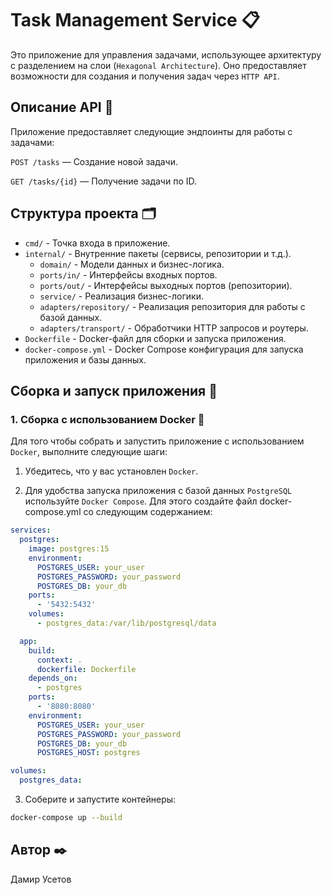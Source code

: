# Task Management Service 📋

Это приложение для управления задачами, использующее архитектуру с разделением на слои (`Hexagonal Architecture`). Оно предоставляет возможности для создания и получения задач через `HTTP API`.

## Описание API 📃

Приложение предоставляет следующие эндпоинты для работы с задачами:

`POST /tasks` — Создание новой задачи.

`GET /tasks/{id}` — Получение задачи по ID.

## Структура проекта 🗂️

- `cmd/` - Точка входа в приложение.
- `internal/` - Внутренние пакеты (сервисы, репозитории и т.д.).
  - `domain/` - Модели данных и бизнес-логика.
  - `ports/in/` - Интерфейсы входных портов.
  - `ports/out/` - Интерфейсы выходных портов (репозитории).
  - `service/` - Реализация бизнес-логики.
  - `adapters/repository/` - Реализация репозитория для работы с базой данных.
  - `adapters/transport/` - Обработчики HTTP запросов и роутеры.
- `Dockerfile` - Docker-файл для сборки и запуска приложения.
- `docker-compose.yml` - Docker Compose конфигурация для запуска приложения и базы данных.

## Сборка и запуск приложения 🚀

### 1. Сборка с использованием Docker 🐋

Для того чтобы собрать и запустить приложение с использованием `Docker`, выполните следующие шаги:

1. Убедитесь, что у вас установлен `Docker`.

2. Для удобства запуска приложения с базой данных `PostgreSQL` используйте `Docker Compose`. Для этого создайте файл docker-compose.yml со следующим содержанием:

```yaml
services:
  postgres:
    image: postgres:15
    environment:
      POSTGRES_USER: your_user
      POSTGRES_PASSWORD: your_password
      POSTGRES_DB: your_db
    ports:
      - '5432:5432'
    volumes:
      - postgres_data:/var/lib/postgresql/data

  app:
    build:
      context: .
      dockerfile: Dockerfile
    depends_on:
      - postgres
    ports:
      - '8080:8080'
    environment:
      POSTGRES_USER: your_user
      POSTGRES_PASSWORD: your_password
      POSTGRES_DB: your_db
      POSTGRES_HOST: postgres

volumes:
  postgres_data:
```

3. Соберите и запустите контейнеры:

```bash
docker-compose up --build
```

## Автор ✒️

Дамир Усетов
